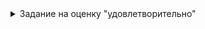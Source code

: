 <details>
  <summary>Задание на оценку "удовлетворительно"</summary>
  ```
  Написать UI-обёртку над вашей лабораторной работой
  на Python'e. В интерфейсе должны быть, как минимум:
  1. Текстовое поле для ввода пути к python-интерпретатору (и, опционально, путь к вашему
  python-скрипту - но его разрешается захардкодить);
  2. Текстовое поле для отображения (и может быть, ввода) пути к входному файлу и кнопка
  для показа системного окна выбора входного файла;
  3. Текстовое поле для отображения (и может быть, ввода) пути к выходному файлу и кнопка
  для показа системного окна выбора выходного файла;
  4. Кнопка для запуска вашего скрипта. По завершении операции приложение должно
  показать сообщение об успешном завершении операции.
  5. В случае каких-либо ошибок ваше приложение не должно падать, а должно показывать
  информативное сообщение о том, что пошло не так.

  Полезные ссылки:
  - [QFileDialog](https://doc.qt.io/qt-6/qfiledialog.html)
  - [QMessageBox](https://doc.qt.io/qt-6/qmessagebox.html)
  - [QProcess](https://doc.qt.io/qt-6/qprocess.html)
  ```
</details>
  
<details>
  <summary>Задание на оценку "хорошо"</summary>
  ```
  В дополнение к критериям на "удовлетворительно", действуют следующие условия:
  1. Интерфейс должен быть красиво оформлен. У окна должны быть установлены иконка и
  адекватный заголовок, при изменении размеров окна (если это допустимо) элементы
  управления не должны разъезжаться непонятным образом, и всё в этом духе;
  2. Пути к python-интерпретатору и скрипту должны настраиваться в отдельном окне
  настроек. Это окно должно открываться через пункт меню File -> Settings;
  3. Должен быть пункт меню File -> Exit, который закрывает ваше приложение;
  4. Изменения в настройках должны сохраняться между запусками программы (хранить их в
  отдельном файле и при необходимости загружать/сохранять этот файл). Приложение не
  должно падать в случае отсутствия или некорректно заданного файла настроек.

  Полезные ссылки:
  - [QSettings](https://doc.qt.io/qt-6/qsettings.html)
  ```
</details>

<details>
  <summary>Задание на оценку "отлично"</summary>
  ```
  В дополнение к критериям на "хорошо", действуют следующие условия:
  1. Пока работает ваш скрипт, приложение не должно выглядеть зависшим (это означает, что
  запускать процесс вы должны в отдельном потоке). Пока выполняется скрипт, должно
  показываться диалоговое окно с прогрессом (разрешается показывать недетерминированный
  прогресс, то есть просто плавающую туда-сюда полоску);
  2. В окне с прогрессом при нажатии на кнопку Cancel процесс интерпретатора,
  исполняющего ваш скрипт, должен прерываться.
  
  Полезные ссылки:
  - [QProcessDialog](https://doc.qt.io/qt-6/qprogressdialog.html)
  ```
</details>

## Пояснение к репозиторию

Для корректной сборки и запуска изменить абсолютные пути к иконкам. 

Также возможно скачать [Validator.exe](https://github.com/eeeeagle/AlDS_1.4/releases/download/exe/Validator.exe) (требуется установленный Qt6).

Работа выполнена на оценку "хорошо".
